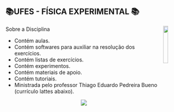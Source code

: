 

## 📚UFES - FÍSICA EXPERIMENTAL 📚
<img align="right" width="16%" src="https://user-images.githubusercontent.com/80075307/220129072-48d5ff96-a10d-4e0b-9024-9374bee2c0c2.svg">

Sobre a Disciplina
  * Contém aulas.
  * Contém softwares para auxiliar na resolução dos exercícios.
  * Contém listas de exercícios.
  * Contém experimentos.
  * Contém materiais de apoio.
  * Contém tutoriais.
  * Ministrada pelo professor Thiago Eduardo Pedreira Bueno (currículo lattes abaixo).
  
<div align="center">
    <a href="http://lattes.cnpq.br/5243363621794078" target="_blank"
      ><img
        src="https://img.shields.io/badge/-Currículo Lattes-%230077B5?style=for-the-badge&logo=linkedin&logoColor=white"
        target="_blank"
  </div>
